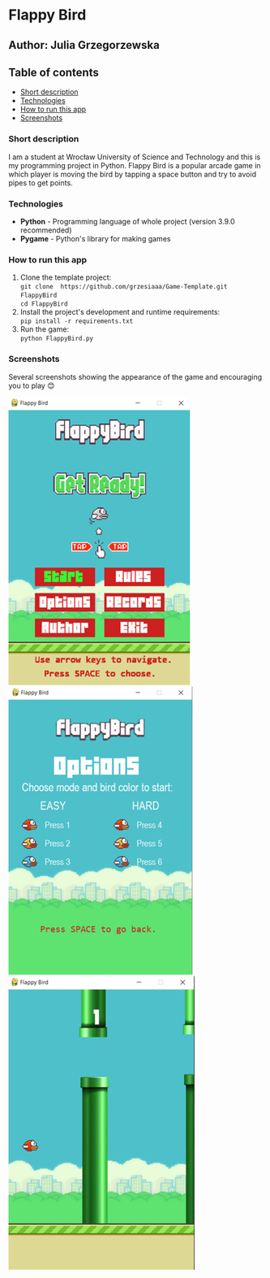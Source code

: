 # Flappy Bird
## Author: Julia Grzegorzewska

## Table of contents
- [Short description](#Short-description)
- [Technologies](#Technologies)
- [How to run this app](#How-to-run-this-app)
- [Screenshots](#Screenshots)


### Short description
I am a student at Wrocław University of Science and Technology and this is my programming project in Python.
Flappy Bird is a popular arcade game in which player is moving the bird by tapping a space button and try to avoid pipes to get points.

### Technologies
- **Python** - Programming language of whole project (version 3.9.0 recommended)
- **Pygame** - Python's library for making games

### How to run this app
1. Clone the template project: \
`git clone  https://github.com/grzesiaaa/Game-Template.git FlappyBird`\
`cd FlappyBird `
2. Install the project's development and runtime requirements:\
`pip install -r requirements.txt`
3. Run the game:\
`python FlappyBird.py`

### Screenshots
Several screenshots showing the appearance of the game and encouraging you to play :blush:

![](images/screen1.png)\
![](images/screen3.png)\
![](images/screen2.png)